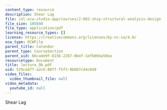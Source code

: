 ```yaml
---
content_type: resource
description: Shear Lag
file: /ol-ocw-studio-app/courses/2-082-ship-structural-analysis-design-13-122-spring-2003/529ced7fa2c688fff5f30b087cd4c0d9_lecture_9b.pdf
file_size: 105840
file_type: application/pdf
learning_resource_types: []
license: https://creativecommons.org/licenses/by-nc-sa/4.0/
ocw_type: OCWFile
parent_title: Calendar
parent_type: CourseSection
parent_uid: 66cade9f-8156-2287-0b4f-1efb004a50ea
resourcetype: Document
title: lecture_9b.pdf
uid: 529ced7f-a2c6-88ff-f5f3-0b087cd4c0d9
video_files:
  video_thumbnail_file: null
video_metadata:
  youtube_id: null
---
```

Shear Lag